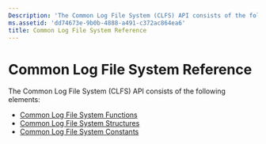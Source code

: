 ```yaml
---
Description: 'The Common Log File System (CLFS) API consists of the following elements:Common Log File System FunctionsCommon Log File System StructuresCommon Log File System Constants'
ms.assetid: 'dd74673e-9b0b-4888-a491-c372ac864ea6'
title: Common Log File System Reference
---
```


# Common Log File System Reference

The Common Log File System (CLFS) API consists of the following elements:

-   [Common Log File System Functions](common-log-file-system-functions.md)
-   [Common Log File System Structures](common-log-file-system-structures.md)
-   [Common Log File System Constants](common-log-file-system-constants.md)

 

 



